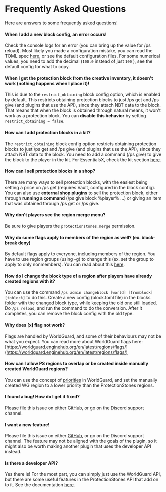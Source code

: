 # Frequently Asked Questions

Here are answers to some frequently asked questions!

#### When I add a new block config, an error occurs!

Check the console logs for an error (you can bring up the value for /ps reload). Most likely you made a configuration mistake, you can read the TOML spec [here](https://github.com/toml-lang/toml), or see the default configuration files. For some numerical values, you need to add the decimal (`100.0` instead of just `100` ), see the default config for what to copy.

#### When I get the protection block from the creative inventory, it doesn't work (nothing happens when I place it)!

This is due to the `restrict_obtaining` block config option, which is enabled by default. This restricts obtaining protection blocks to just /ps get and /ps give (and plugins that use the API), since they attach NBT data to the block. That means that when the block is obtained through natural means, it won't work as a protection block. You can **disable this behavior** by setting `restrict_obtaining = false`.

#### How can I add protection blocks in a kit?

The `restrict_obtaining` block config option restricts obtaining protection blocks to just /ps get and /ps give (and plugins that use the API), since they attach NBT data to the block. You need to add a command (/ps give) to give the block to the player in the kit. For EssentialsX, check the kit section [here](https://essentialsx.net/wiki/Improvements.html).

#### How can I sell protection blocks in a shop?

There are many ways to sell protection blocks, with the easiest being setting a price on /ps get (requires Vault, configured in the block config). You can also use **external shop plugins** to sell the protection block, either through **running a command** (/ps give block %player% ...) or giving an item that was obtained through /ps get or /ps give.

#### Why don't players see the region merge menu?

Be sure to give players the `protectionstones.merge` permission.

#### Why do some flags apply to members of the region as well? (ex. block-break deny)

By default flags apply to everyone, including members of the region. You have to use region groups (using -g) to change this (ex. set the group to apply to only nonmembers). You can read about this [here](http://worldguard.enginehub.org/en/latest/regions/flags).

#### How do I change the block type of a region after players have already created regions with it?

You can use the command `/ps admin changeblock [world] [fromblock] [toblock]` to do this. Create a new config (block.toml file) in the blocks folder with the changed block type, while keeping the old one still loaded. Do `/ps reload`, and run the command to do the conversion. After it completes, you can remove the block config with the old type.

#### Why does \[x] flag not work?

Flags are handled by WorldGuard, and some of their behaviours may not be what you expect. You can read more about WorldGuard flags here: [https://worldguard.enginehub.org/en/latest/regions/flags/](https://worldguard.enginehub.org/en/latest/regions/flags/)

#### How can I allow PS regions to overlap or be created inside manually created WorldGuard regions?

You can use the concept of [priorities](https://worldguard.enginehub.org/en/latest/regions/priorities/) in WorldGuard, and set the manually created WG region to a lower priority than the ProtectionStones regions.

#### I found a bug! How do I get it fixed?

Please file this issue on either [GitHub](https://github.com/espidev/ProtectionStones/issues), or go on the Discord support channel.

#### I want a new feature!

Please file this issue on either [GitHub](https://github.com/espidev/ProtectionStones/issues), or go on the Discord support channel. The feature may not be aligned with the goals of the plugin, so it might also be worth making another plugin that uses the developer API instead.

#### Is there a developer API?

Yes there is! For the most part, you can simply just use the WorldGuard API, but there are some useful features in the ProtectionStones API that add on to it. See the documentation [here](https://espidev.gitbook.io/protectionstones/api).
